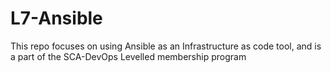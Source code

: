 # L7-Ansible
This repo focuses on using Ansible as an Infrastructure as code tool, and is a part of the SCA-DevOps Levelled membership program
